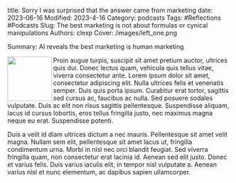 title: Sorry I was surprised that the answer came from marketing
date: 2023-06-16
Modified: 2023-4-16
Category: podcasts
Tags: #Reflections #Podcasts
Slug: The best marketing is not about formulas or cynical manipulations
Authors: clexp
Cover: /images/left_one.png

Summary: AI reveals the best marketing is human marketing

<img align="left" width="100" height="100" src=/images/Chris_pop_art.jpg>Proin augue turpis, suscipit sit amet pretium auctor, ultrices quis dui. Donec lectus quam, vehicula quis tellus vitae, viverra consectetur ante. Lorem ipsum dolor sit amet, consectetur adipiscing elit. Nulla ultrices felis et venenatis semper. Duis quis porta ipsum. Curabitur erat tortor, sagittis sed cursus ac, faucibus ac nulla. Sed posuere sodales vulputate. Duis ac elit non risus sagittis pellentesque. Suspendisse aliquam, lacus id cursus lobortis, eros tellus fringilla justo, nec maximus magna neque eu erat. Suspendisse potenti.

Duis a velit id diam ultrices dictum a nec mauris. Pellentesque sit amet velit magna. Nullam sem elit, pellentesque sit amet lacus ut, fringilla condimentum urna. Morbi in nisl nec orci blandit feugiat. Sed viverra fringilla quam, non consectetur erat lacinia id. Aenean sed elit justo. Donec et varius felis. Duis varius iaculis elit, in tempor nisl vulputate a. Aenean varius nisl et nunc elementum, ac dapibus sapien ullamcorper.